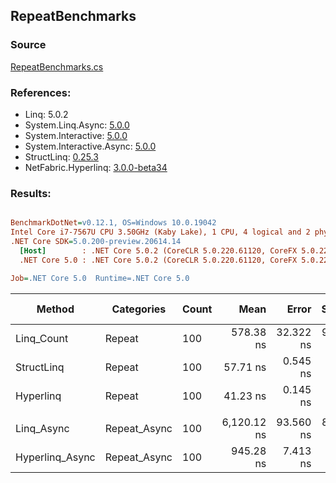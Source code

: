 ﻿## RepeatBenchmarks

### Source
[RepeatBenchmarks.cs](../NetFabric.Hyperlinq.Benchmarks/Benchmarks/RepeatBenchmarks.cs)

### References:
- Linq: 5.0.2
- System.Linq.Async: [5.0.0](https://www.nuget.org/packages/System.Linq.Async/5.0.0)
- System.Interactive: [5.0.0](https://www.nuget.org/packages/System.Interactive/5.0.0)
- System.Interactive.Async: [5.0.0](https://www.nuget.org/packages/System.Interactive.Async/5.0.0)
- StructLinq: [0.25.3](https://www.nuget.org/packages/StructLinq/0.25.3)
- NetFabric.Hyperlinq: [3.0.0-beta34](https://www.nuget.org/packages/NetFabric.Hyperlinq/3.0.0-beta34)

### Results:
``` ini

BenchmarkDotNet=v0.12.1, OS=Windows 10.0.19042
Intel Core i7-7567U CPU 3.50GHz (Kaby Lake), 1 CPU, 4 logical and 2 physical cores
.NET Core SDK=5.0.200-preview.20614.14
  [Host]        : .NET Core 5.0.2 (CoreCLR 5.0.220.61120, CoreFX 5.0.220.61120), X64 RyuJIT
  .NET Core 5.0 : .NET Core 5.0.2 (CoreCLR 5.0.220.61120, CoreFX 5.0.220.61120), X64 RyuJIT

Job=.NET Core 5.0  Runtime=.NET Core 5.0  

```
|          Method |   Categories | Count |        Mean |     Error |    StdDev |      Median | Ratio |  Gen 0 | Gen 1 | Gen 2 | Allocated |
|---------------- |------------- |------ |------------:|----------:|----------:|------------:|------:|-------:|------:|------:|----------:|
|      Linq_Count |       Repeat |   100 |   578.38 ns | 32.322 ns | 95.302 ns |   623.45 ns |  1.00 | 0.0153 |     - |     - |      32 B |
|      StructLinq |       Repeat |   100 |    57.71 ns |  0.545 ns |  0.455 ns |    57.55 ns |  0.10 |      - |     - |     - |         - |
|       Hyperlinq |       Repeat |   100 |    41.23 ns |  0.145 ns |  0.121 ns |    41.18 ns |  0.07 |      - |     - |     - |         - |
|                 |              |       |             |           |           |             |       |        |       |       |           |
|      Linq_Async | Repeat_Async |   100 | 6,120.12 ns | 93.560 ns | 87.516 ns | 6,088.82 ns |  1.00 | 0.0229 |     - |     - |      48 B |
| Hyperlinq_Async | Repeat_Async |   100 |   945.28 ns |  7.413 ns |  6.572 ns |   944.56 ns |  0.15 |      - |     - |     - |         - |
